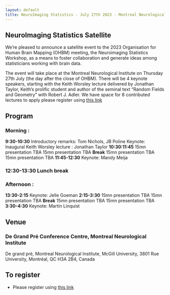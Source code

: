 ```yaml
---
layout: default
title: NeuroImaging Statistics - July 27th 2023 - Montreal Neurological Institute
---
```


## NeuroImaging Statistics Satellite 
We’re pleased to announce a satellite event to the 2023 Organisation for Human Brain Mapping (OHBM) meeting, the Neuroimaging Statistics Workshop, as a means to foster collaboration and generate ideas among statisticians working with brain data.

The event will take place at the Montreal Neurological Institute on Thursday 27th July (the day after the close of OHBM).  There will be 4 keynote speakers, starting with the Keith Worsley lecture delivered by Jonathan Taylor, Keith’s prolific student and author of the seminal text “Random Fields and Geometry” with Robert J. Adler.  We have space for 8 contributed lectures to apply please register using [this link](https://forms.gle/YraFS9AVLPozjwZY9)

## Program

### Morning : 
**9:30-10:30**
	Introductory remarks: Tom Nichols, JB Poline
	Keynote: Inaugural Keith Worsley lecture : Jonathan Taylor
**10:30:11:45**
	15mn presentation TBA
	15mn presentation TBA
**Break** 
	15mn presentation TBA
	15mn presentation TBA
**11:45-12:30** Keynote: Mandy Meija

### 12:30-13:30 Lunch break 

### Afternoon : 
**13:30-2:15** 
	Keynote: Jelle Goeman
**2:15-3:30**
	15mn presentation TBA
	15mn presentation TBA
**Break** 
	15mn presentation TBA
	15mn presentation TBA
**3:30-4:30** 
	Keynote: Martin Linquist

## Venue

### De Grand Pré Conference Centre, Montreal Neurological Institute
De grand pré, Montreal Neurological Institute, McGill University, 3801 Rue University, Montréal, QC H3A 2B4, Canada

## To register 

- Please register using [this link](https://forms.gle/YraFS9AVLPozjwZY9) 



